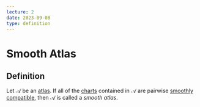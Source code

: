 ```yaml
---
lecture: 2
date: 2023-09-08
type: definition
---
```

# Smooth Atlas
## Definition
Let $\mathscr{A}$ be an [atlas](atlas). If all of the [charts](charts) contained in $\mathscr{A}$ are pairwise [smoothly compatible](chart/smoothly_compatible), then $\mathscr{A}$ is called a *smooth atlas*.
